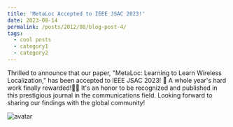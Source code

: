 ```yaml
---
title: 'MetaLoc Accepted to IEEE JSAC 2023!'
date: 2023-08-14
permalink: /posts/2012/08/blog-post-4/
tags:
  - cool posts
  - category1
  - category2
---
```


Thrilled to announce that our paper, "MetaLoc: Learning to Learn Wireless Localization," has been accepted to IEEE JSAC 2023! 🎉 A whole year's hard work finally rewarded!🎉🎉 It's an honor to be recognized and published in this prestigious journal in the communications field. Looking forward to sharing our findings with the global community! 

![avatar](/images/JSAC.png)

